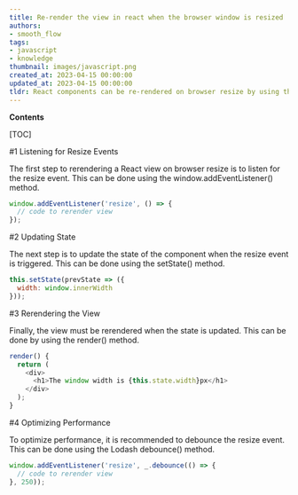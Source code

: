 ```yaml
---
title: Re-render the view in react when the browser window is resized
authors:
- smooth_flow
tags:
- javascript
- knowledge
thumbnail: images/javascript.png
created_at: 2023-04-15 00:00:00
updated_at: 2023-04-15 00:00:00
tldr: React components can be re-rendered on browser resize by using the window.onresize event handler.
---
```


**Contents**

[TOC]

#1 Listening for Resize Events

The first step to rerendering a React view on browser resize is to listen for the resize event. This can be done using the window.addEventListener() method. 

```javascript
window.addEventListener('resize', () => {
  // code to rerender view
});
```

#2 Updating State

The next step is to update the state of the component when the resize event is triggered. This can be done using the setState() method. 

```javascript
this.setState(prevState => ({
  width: window.innerWidth
}));
```

#3 Rerendering the View

Finally, the view must be rerendered when the state is updated. This can be done by using the render() method.

```javascript
render() {
  return (
    <div>
      <h1>The window width is {this.state.width}px</h1>
    </div>
  );
}
```

#4 Optimizing Performance

To optimize performance, it is recommended to debounce the resize event. This can be done using the Lodash debounce() method.

```javascript
window.addEventListener('resize', _.debounce(() => {
  // code to rerender view
}, 250));
```

